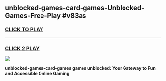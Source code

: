 
## unblocked-games-card-games-Unblocked-Games-Free-Play #v83as
<h3>
<a href="https://us.freeplayer.one?title=unblocked-games-card-games&ref=9M">CLICK TO PLAY</a></h3>
<hr>

<h3>
<a href="https://us.freeplayer.one?title=unblocked-games-card-games&ref=9M">CLICK 2 PLAY</a>
  
</h3>

<a href="https://us.freeplayer.one?title=unblocked-games-card-games&ref=9M"><img src="https://clearcache.store/games.png"></a>


**unblocked-games-card-games games unblocked: Your Gateway to Fun and Accessible Online Gaming**
